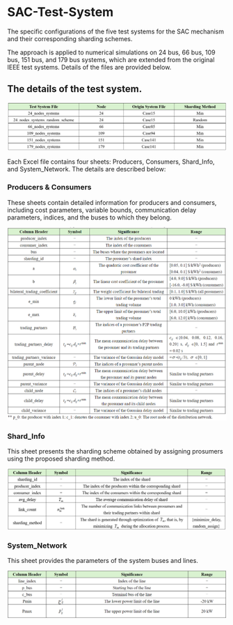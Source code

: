 # SAC-Test-System
The specific configurations of the five test systems for the SAC mechanism and their corresponding sharding schemes.

The approach is applied to numerical simulations on 24 bus, 66 bus, 109 bus, 151 bus, and 179 bus systems, which are extended from the original IEEE test systems. Details of the files are provided below.
## The details of the test system.
<div align="center">
  <img src = "/IMG/img1-1.png"/>
</div> 

Each Excel file contains four sheets: Producers, Consumers, Shard_Info, and System_Network. The details are described below:

### Producers & Consumers
These sheets contain detailed information for producers and consumers, including cost parameters, variable bounds, communication delay parameters, indices, and the buses to which they belong.
<div align="center">
  <img src = "/IMG/img5.png"/>
</div> 

### Shard_Info
This sheet presents the sharding scheme obtained by assigning prosumers using the proposed sharding method.
<div align="center">
  <img src = "/IMG/img3-1.png"/>
</div> 

### System_Network
This sheet provides the parameters of the system buses and lines.
<div align="center">
  <img src = "/IMG/img4.png"/>
</div> 
